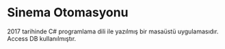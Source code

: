 # Sinema Otomasyonu
2017 tarihinde C# programlama dili ile yazılmış bir masaüstü uygulamasıdır. Access DB kullanılmıştır.
